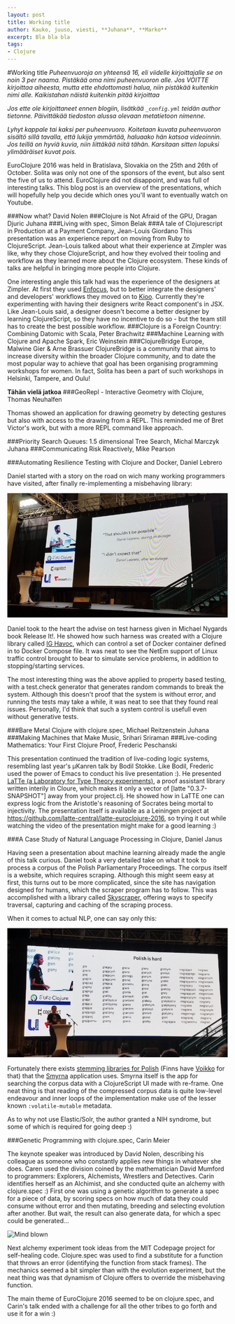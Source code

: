 ```yaml
---
layout: post
title: Working title
author: Kauko, juuso, viesti, **Juhana**, **Marko**
excerpt: Bla bla bla
tags:  
- Clojure
---
```


#Working title
_Puheenvuoroja on yhteensä 16, eli viidelle kirjoittajalle se on noin 3 per naama. Pistäkää oma nimi puheenvuoron alle. Jos VOITTE kirjoittaa aiheesta, mutta ette ehdottomasti halua, niin pistäkää kuitenkin nimi alle. Kaikistahan näistä kuitenkin pitää kirjoittaa_

_Jos ette ole kirjoittaneet ennen blogiin, lisätkää `_config.yml` teidän author tietonne. Päivittäkää tiedoston alussa olevaan metatietoon nimenne._

_Lyhyt kappale tai kaksi per puheenvuoro. Koitetaan kuvata puheenvuoron sisältö sillä tavalla, että lukija ymmärtää, haluaako hän katsoa videoinnin. Jos teillä on hyviä kuvia, niin liittäkää niitä tähän. Karsitaan sitten lopuksi ylimääräiset kuvat pois._

EuroClojure 2016 was held in Bratislava, Slovakia on the 25th and 26th of October. Solita was only not one of the sponsors of the event, but also sent the five of us to attend. EuroClojure did not disappoint, and was full of interesting talks. This blog post is an overview of the presentations, which will hopefully help you decide which ones you'll want to eventually watch on Youtube.

###Now what? David Nolen
###Clojure is Not Afraid of the GPU, Dragan Djuric
Juhana
###Living with spec, Simon Belak
###A tale of Clojurescript in Production at a Payment Company, Jean-Louis Giordano
This presentation was an experience report on moving from Ruby to ClojureScript. Jean-Louis talked about what their experience at Zimpler was like, why they chose ClojureScript, and how they evolved their tooling and workflow as they learned more about the Clojure ecosystem. These kinds of talks are helpful in bringing more people into Clojure.

One interesting angle this talk had was the experience of the designers at Zimpler. At first they used [Enfocus](https://github.com/ckirkendall/enfocus), but to better integrate the designers' and developers' workflows they moved on to [Kioo](https://github.com/ckirkendall/kioo). Currently they're experimenting with having their designers write React component's in JSX. Like Jean-Louis said, a designer doesn't become a better designer by learning ClojureScript, so they have no incentive to do so - but the team still has to create the best possible workflow.
###Clojure is a Foreign Country: Combining Datomic with Scala, Peter Brachwitz
###Machine Learning with Clojure and Apache Spark, Eric Weinstein
###ClojureBridge Europe, Malwine Gier & Arne Brassuer
ClojureBridge is a community that aims to increase diversity within the broader Clojure community, and to date the most popular way to achieve that goal has been organising programming workshops for women. In fact, Solita has been a part of such workshops in Helsinki, Tampere, and Oulu!

**Tähän vielä jatkoa**
###GeoRepl - Interactive Geometry with Clojure, Thomas Neuhalfen

Thomas showed an application for drawing geometry by detecting gestures but also with access to the drawing from a REPL. This reminded me of Bret Victor's work, but with a more REPL command like approach.

###Priority Search Queues: 1.5 dimensional Tree Search, Michal Marczyk
Juhana
###Communicating Risk Reactively, Mike Pearson

###Automating Resilience Testing with Clojure and Docker, Daniel Lebrero

Daniel started with a story on the road on wich many working programmers have visited, after finally re-implementing a misbehaving library:

![Quotes during outage](/img/euroclojure-2016/quotes.jpg)

Daniel took to the heart the advise on test harness given in Michael Nygards book Release It!. He showed how such harness was created with a Clojure library called [IG Havoc](https://github.com/IG-Group/Havoc), which can control a set of Docker container defined in to Docker Compose file. It was neat to see the NetEm support of Linux traffic control brought to bear to simulate service problems, in addition to stopping/starting services.

The most interesting thing was the above applied to property based testing, with a test.check generator that generates random commands to break the system. Although this doesn't proof that the system is without error, and running the tests may take a while, it was neat to see that they found real issues. Personally, I'd think that such a system control is usefull even without generative tests.

###Bare Metal Clojure with clojure.spec, Michael Reitzenstein
Juhana
###Making Machines that Make Music, Srihari Sriraman
###Live-coding Mathematics: Your First Clojure Proof, Frederic Peschanski

This presentation continued the tradition of live-coding logic systems, resembling last year's &#x3bc;Kanren talk by
Bodil Stokke. Like Bodil, Frederic used the power of Emacs to conduct his live presentation :). He presented
[LaTTe (a Laboratory for Type Theory experiments)](https://github.com/latte-central/LaTTe), a proof assistant library
written interily in Cloure, which makes it only a vector of [latte "0.3.7-SNAPSHOT"] away from your project.clj. He
showed how in LaTTE one can express logic from the Aristotle's reasoning of Socrates being mortal to injectivity. The
presentation itself is available as a Leiningen project at https://github.com/latte-central/latte-euroclojure-2016, so
trying it out while watching the video of the presentation might make for a good learning :)

###A Case Study of Natural Language Processing in Clojure, Daniel Janus

Having seen a presentation about machine learning already made the angle of this talk curious. Daniel took a very
detailed take on what it took to process a corpus of the Polish Parliamentary Proceedings. The corpus itself is a
website, which requires scraping. Although this might seem easy at first, this turns out to be more complicated, since
the site has navigation designed for humans, which the scraper program has to follow. This was accomplished with a
library called [Skyscraper](https://github.com/nathell/skyscraper), offering ways to specify traversal, capturing and
caching of the scraping process. 

When it comes to actual NLP, one can say only this:

![Polish is hard](/img/euroclojure-2016/polish-is-hard.jpg)

Fortunately there exists [stemming libraries for Polish](https://github.com/morfologik/morfologik-stemming) (Finns have [Voikko](http://voikko.puimula.org) for that) that the [Smyrna](https://github.com/nathell/smyrna) application uses. Smyrna itself is the app for searching the corpus data with a ClojureScript UI made with re-frame. One neat thing is that reading of the compressed corpus data is quite low-level endeavour and inner loops of the implementation make use of the lesser known `:volatile-mutable` metadata.

As to why not use Elastic/Solr, the author granted a NIH syndrome, but some of which is required for going deep :)

###Genetic Programming with clojure.spec, Carin Meier

The keynote speaker was introduced by David Nolen, describing his colleague as someone who constantly applies new things
in whatever she does. Caren used the division coined by the mathematician
David Mumford to programmers: Explorers, Alchemists, Wrestlers and Detectives. Carin identifies herself as an Alchimist, and she conducted quite an alchemy with clojure.spec :) First one was using a genetic algorithm to generate a spec for a piece of data, by scoring specs on how much of data they could consume without error and then mutating, breeding and selecting evolution after another. But wait, the result can also generate data, for which a spec could be generated...

![Mind blown](/img/euroclojure-2016/mind-blown.jpg)

Next alchemy experiment took ideas from the MIT Codepage project for self-healing code. Clojure.spec was used to find a substitute for a function that throws an error (identifying the function from stack frames). The mechanics seemed a bit simpler than with the evolution experiment, but the neat thing was that dynamism of Clojure offers to override the misbehaving function.

The main theme of EuroClojure 2016 seemed to be on clojure.spec, and Carin's talk ended with a challenge for all the other tribes to go forth and use it for a win :) 